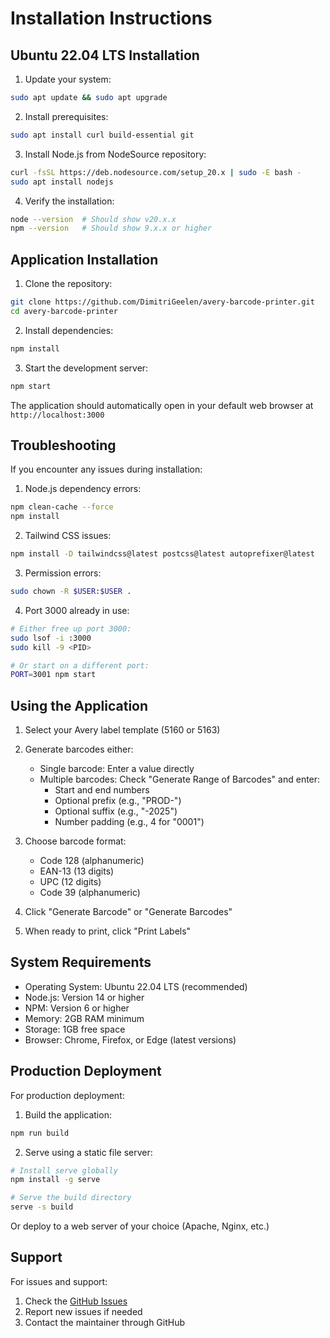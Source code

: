 # Installation Instructions

## Ubuntu 22.04 LTS Installation

1. Update your system:
```bash
sudo apt update && sudo apt upgrade
```

2. Install prerequisites:
```bash
sudo apt install curl build-essential git
```

3. Install Node.js from NodeSource repository:
```bash
curl -fsSL https://deb.nodesource.com/setup_20.x | sudo -E bash -
sudo apt install nodejs
```

4. Verify the installation:
```bash
node --version  # Should show v20.x.x
npm --version   # Should show 9.x.x or higher
```

## Application Installation

1. Clone the repository:
```bash
git clone https://github.com/DimitriGeelen/avery-barcode-printer.git
cd avery-barcode-printer
```

2. Install dependencies:
```bash
npm install
```

3. Start the development server:
```bash
npm start
```

The application should automatically open in your default web browser at `http://localhost:3000`

## Troubleshooting

If you encounter any issues during installation:

1. Node.js dependency errors:
```bash
npm clean-cache --force
npm install
```

2. Tailwind CSS issues:
```bash
npm install -D tailwindcss@latest postcss@latest autoprefixer@latest
```

3. Permission errors:
```bash
sudo chown -R $USER:$USER .
```

4. Port 3000 already in use:
```bash
# Either free up port 3000:
sudo lsof -i :3000
sudo kill -9 <PID>

# Or start on a different port:
PORT=3001 npm start
```

## Using the Application

1. Select your Avery label template (5160 or 5163)

2. Generate barcodes either:
   - Single barcode: Enter a value directly
   - Multiple barcodes: Check "Generate Range of Barcodes" and enter:
     * Start and end numbers
     * Optional prefix (e.g., "PROD-")
     * Optional suffix (e.g., "-2025")
     * Number padding (e.g., 4 for "0001")

3. Choose barcode format:
   - Code 128 (alphanumeric)
   - EAN-13 (13 digits)
   - UPC (12 digits)
   - Code 39 (alphanumeric)

4. Click "Generate Barcode" or "Generate Barcodes"

5. When ready to print, click "Print Labels"

## System Requirements

- Operating System: Ubuntu 22.04 LTS (recommended)
- Node.js: Version 14 or higher
- NPM: Version 6 or higher
- Memory: 2GB RAM minimum
- Storage: 1GB free space
- Browser: Chrome, Firefox, or Edge (latest versions)

## Production Deployment

For production deployment:

1. Build the application:
```bash
npm run build
```

2. Serve using a static file server:
```bash
# Install serve globally
npm install -g serve

# Serve the build directory
serve -s build
```

Or deploy to a web server of your choice (Apache, Nginx, etc.)

## Support

For issues and support:
1. Check the [GitHub Issues](https://github.com/DimitriGeelen/avery-barcode-printer/issues)
2. Report new issues if needed
3. Contact the maintainer through GitHub